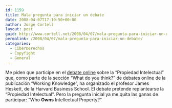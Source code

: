 ```yaml
---
id: 1159
title: Mala pregunta para iniciar un debate
date: 2008-04-07T17:10:50+00:00
author: Jorge Cortell
layout: post
guid: http://www.cortell.net/2008/04/07/mala-pregunta-para-iniciar-un-debate/
permalink: /2008/04/07/mala-pregunta-para-iniciar-un-debate/
categories:
  - CiberDerechos
  - Copyfight
  - General
---
```

Me piden que participe en el <a href="http://hbswk.hbs.edu/item/5909.html" title="HBSWK" target="_blank">debate online</a> sobre la &#8220;Propiedad Intelectual&#8221; que, como parte de la sección &#8220;What do you think?&#8221; de debates online de la publicación &#8220;Working Knowledge&#8221;, ha organizado el profesor James Heskett, de la Harvard Business School. El debate pretende replantearse la &#8220;Propiedad Intelectual&#8221;. Pero la pregunta inicial ya me quita las ganas de participar: &#8220;Who **Owns** Intellectual Property?&#8221;